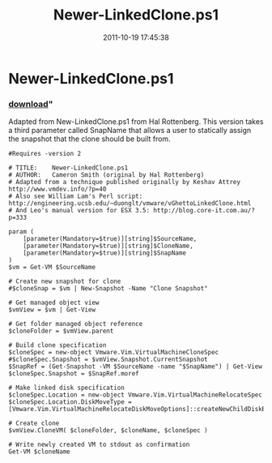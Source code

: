 ﻿---
pid:            3016
parent:         0
children:       
poster:         Cameron Smith
title:          Newer-LinkedClone.ps1
date:           2011-10-19 17:45:38
format:         posh
---

# Newer-LinkedClone.ps1

### [download](3016.ps1)"

Adapted from New-LinkedClone.ps1 from Hal Rottenberg.  This version takes a third parameter called SnapName that allows a user to statically assign the snapshot that the clone should be built from.

```posh
#Requires -version 2

# TITLE: 	Newer-LinkedClone.ps1
# AUTHOR:	Cameron Smith (original by Hal Rottenberg)
# Adapted from a technique published originally by Keshav Attrey http://www.vmdev.info/?p=40
# Also see William Lam's Perl script: http://engineering.ucsb.edu/~duonglt/vmware/vGhettoLinkedClone.html
# And Leo's manual version for ESX 3.5: http://blog.core-it.com.au/?p=333

param (
	[parameter(Mandatory=$true)][string]$SourceName,
	[parameter(Mandatory=$true)][string]$CloneName,
	[parameter(Mandatory=$true)][string]$SnapName
)
$vm = Get-VM $SourceName

# Create new snapshot for clone
#$cloneSnap = $vm | New-Snapshot -Name "Clone Snapshot"

# Get managed object view
$vmView = $vm | Get-View

# Get folder managed object reference
$cloneFolder = $vmView.parent

# Build clone specification
$cloneSpec = new-object Vmware.Vim.VirtualMachineCloneSpec
#$cloneSpec.Snapshot = $vmView.Snapshot.CurrentSnapshot
$SnapRef = (Get-Snapshot -VM $SourceName -name "$SnapName") | Get-View
$cloneSpec.Snapshot = $SnapRef.moref

# Make linked disk specification
$cloneSpec.Location = new-object Vmware.Vim.VirtualMachineRelocateSpec
$cloneSpec.Location.DiskMoveType = [Vmware.Vim.VirtualMachineRelocateDiskMoveOptions]::createNewChildDiskBacking

# Create clone
$vmView.CloneVM( $cloneFolder, $cloneName, $cloneSpec )

# Write newly created VM to stdout as confirmation
Get-VM $cloneName
```
